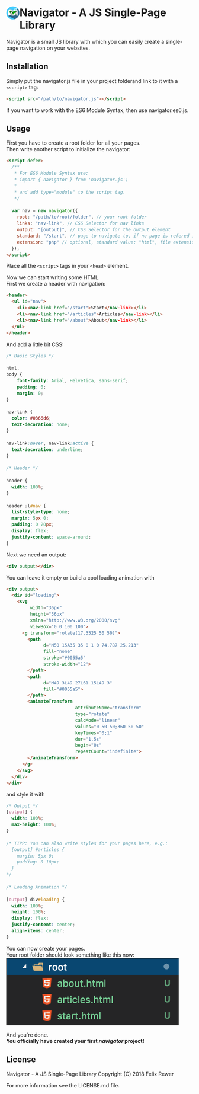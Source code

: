 # Navigator <img src="images/icon.svg" align="left" height="36" width="36" > - A JS Single-Page Library

Navigator is a small JS library with which you can easily create a single-page navigation on your websites.

## Installation

Simply put the navigator.js file in your project folderand link to it with a `<script>` tag:

```HTML
<script src="/path/to/navigator.js"></script>
```

If you want to work with the ES6 Module Syntax, then use navigator.es6.js.

## Usage

First you have to create a root folder for all your pages.  
Then write another script to initialize the navigator:

```HTML
<script defer>
  /**
   * For ES6 Module Syntax use:
   * import { navigator } from 'navigator.js';
   *
   * and add type="module" to the script tag.
   */

  var nav = new navigator({
    root: "/path/to/root/folder", // your root folder
    links: "nav-link", // CSS Selector for nav links
    output: "[output]", // CSS Selector for the output element
    standard: "/start", // page to navigate to, if no page is refered in the URL
    extension: "php" // optional, standard value: "html", file extension to use, if backend languages are used
  });
</script>
```

Place all the `<script>` tags in your `<head>` element.

Now we can start writing some HTML.  
First we create a header with navigation:

```HTML
<header>
  <ul id="nav">
    <li><nav-link href="/start">Start</nav-link></li>
    <li><nav-link href="/articles">Articles</nav-link></li>
    <li><nav-link href="/about">About</nav-link></li>
  </ul>
</header>
```

And add a little bit CSS:

```CSS
/* Basic Styles */

html,
body {
    font-family: Arial, Helvetica, sans-serif;
    padding: 0;
    margin: 0;
}

nav-link {
  color: #0366d6;
  text-decoration: none;
}

nav-link:hover, nav-link:active {
  text-decoration: underline;
}

/* Header */

header {
  width: 100%;
}

header ul#nav {
  list-style-type: none;
  margin: 5px 0;
  padding: 0 20px;
  display: flex;
  justify-content: space-around;
}
```

Next we need an output:

```HTML
<div output></div>
```

You can leave it empty or build a cool loading animation with

```HTML
<div output>
  <div id="loading">
    <svg
         width="36px"
         height="36px"
         xmlns="http://www.w3.org/2000/svg"
         viewBox="0 0 100 100">
      <g transform="rotate(17.3525 50 50)">
        <path
              d="M50 15A35 35 0 1 0 74.787 25.213"
              fill="none"
              stroke="#0055a5"
              stroke-width="12">
        </path>
        <path
              d="M49 3L49 27L61 15L49 3"
              fill="#0055a5">
        </path>
        <animateTransform
                          attributeName="transform"
                          type="rotate"
                          calcMode="linear"
                          values="0 50 50;360 50 50"
                          keyTimes="0;1"
                          dur="1.5s"
                          begin="0s"
                          repeatCount="indefinite">
        </animateTransform>
      </g>
    </svg>
  </div>
</div>
```

and style it with

```CSS
/* Output */
[output] {
  width: 100%;
  max-height: 100%;
}

/* TIPP: You can also write styles for your pages here, e.g.:
  [output] #articles {
    margin: 5px 0;
    padding: 0 10px;
  }
*/

/* Loading Animation */

[output] div#loading {
  width: 100%;
  height: 100%;
  display: flex;
  justify-content: center;
  align-items: center;
}
```

You can now create your pages.  
Your root folder should look something like this now:  
<img src="images/root-folder.png" height="182" width="466" />

And you're done.  
**You officially have created your first _navigator_ project!**

## License

Navigator - A JS Single-Page Library Copyright (C) 2018 Felix Rewer

For more information see the LICENSE.md file.
